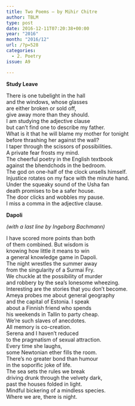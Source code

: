 ```yaml
---
title: Two Poems – by Mihir Chitre
author: TBLM
type: post
date: 2016-12-11T07:20:38+00:00
year: "2016"
month: "2016/12"
url: /?p=528
categories:
  - 2. Poetry
issue: A9

---
```

**Study Leave**

There is one tubelight in the hall  
and the windows, whose glasses  
are either broken or sold off,  
give away more than they should.  
I am studying the adjective clause  
but can&#8217;t find one to describe my father.  
What is it that he will blame my mother for tonight  
before thrashing her against the wall?  
I taper through the scissors of possibilities.  
A private fear frosts my mind.  
The cheerful poetry in the English textbook  
against the bhendchods in the bedroom.  
The god on one-half of the clock unsells himself.  
Injustice rotates on my face with the minute hand.  
Under the squeaky sound of the Usha fan  
death promises to be a safer house.  
The door clicks and wobbles my pause.  
I miss a comma in the adjective clause.

**Dapoli**

_(with a last line by Ingeborg Bachmann)_

I have scored more points than both  
of them combined. But wisdom is  
knowing how little it means to win  
a general knowledge game in Dapoli.  
The night wrestles the summer away  
from the singularity of a Surmai Fry.  
We chuckle at the possibility of murder  
and robbery by the sea&#8217;s lonesome wheezing.  
Interesting are the stories that you don&#8217;t become.  
Ameya probes me about general geography  
and the capital of Estonia. I speak  
about a Finnish friend who spends  
his weekends in Tallin to party cheap.  
We&#8217;re such slaves of anecdotes.  
All memory is co-creation.  
Serena and I haven&#8217;t reduced  
to the pragmatism of sexual attraction.  
Every time she laughs,  
some Newtonian ether fills the room.  
There&#8217;s no greater bond than humour  
in the soporific joke of life.  
The sea sets the rules we break  
driving drunk through the velvety dark,  
past the houses folded in light.  
Mindful bickering of a mindless species.  
Where we are, there is night.